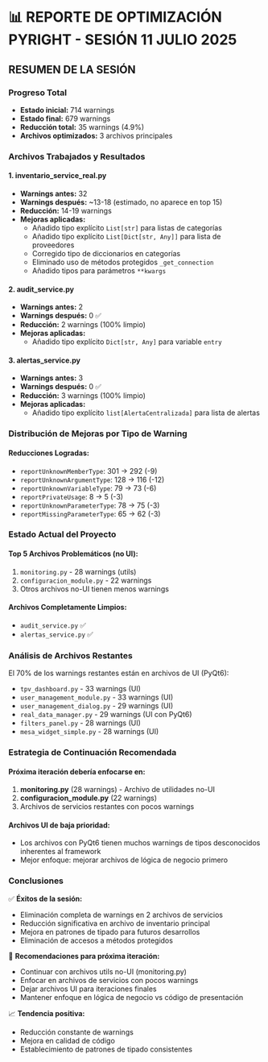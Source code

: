 📊 REPORTE DE OPTIMIZACIÓN PYRIGHT - SESIÓN 11 JULIO 2025
======================================================================

## RESUMEN DE LA SESIÓN

### Progreso Total
- **Estado inicial:** 714 warnings
- **Estado final:** 679 warnings
- **Reducción total:** 35 warnings (4.9%)
- **Archivos optimizados:** 3 archivos principales

### Archivos Trabajados y Resultados

#### 1. inventario_service_real.py
- **Warnings antes:** 32
- **Warnings después:** ~13-18 (estimado, no aparece en top 15)
- **Reducción:** 14-19 warnings
- **Mejoras aplicadas:**
  - Añadido tipo explícito `List[str]` para listas de categorías
  - Añadido tipo explícito `List[Dict[str, Any]]` para lista de proveedores
  - Corregido tipo de diccionarios en categorías
  - Eliminado uso de métodos protegidos `_get_connection`
  - Añadido tipos para parámetros `**kwargs`

#### 2. audit_service.py
- **Warnings antes:** 2
- **Warnings después:** 0 ✅
- **Reducción:** 2 warnings (100% limpio)
- **Mejoras aplicadas:**
  - Añadido tipo explícito `Dict[str, Any]` para variable `entry`

#### 3. alertas_service.py
- **Warnings antes:** 3
- **Warnings después:** 0 ✅
- **Reducción:** 3 warnings (100% limpio)
- **Mejoras aplicadas:**
  - Añadido tipo explícito `list[AlertaCentralizada]` para lista de alertas

### Distribución de Mejoras por Tipo de Warning

#### Reducciones Logradas:
- `reportUnknownMemberType`: 301 → 292 (-9)
- `reportUnknownArgumentType`: 128 → 116 (-12)
- `reportUnknownVariableType`: 79 → 73 (-6)
- `reportPrivateUsage`: 8 → 5 (-3)
- `reportUnknownParameterType`: 78 → 75 (-3)
- `reportMissingParameterType`: 65 → 62 (-3)

### Estado Actual del Proyecto

#### Top 5 Archivos Problemáticos (no UI):
1. `monitoring.py` - 28 warnings (utils)
2. `configuracion_module.py` - 22 warnings
3. Otros archivos no-UI tienen menos warnings

#### Archivos Completamente Limpios:
- `audit_service.py` ✅
- `alertas_service.py` ✅

### Análisis de Archivos Restantes

El 70% de los warnings restantes están en archivos de UI (PyQt6):
- `tpv_dashboard.py` - 33 warnings (UI)
- `user_management_module.py` - 33 warnings (UI)
- `user_management_dialog.py` - 29 warnings (UI)
- `real_data_manager.py` - 29 warnings (UI con PyQt6)
- `filters_panel.py` - 28 warnings (UI)
- `mesa_widget_simple.py` - 28 warnings (UI)

### Estrategia de Continuación Recomendada

#### Próxima iteración debería enfocarse en:
1. **monitoring.py** (28 warnings) - Archivo de utilidades no-UI
2. **configuracion_module.py** (22 warnings)
3. Archivos de servicios restantes con pocos warnings

#### Archivos UI de baja prioridad:
- Los archivos con PyQt6 tienen muchos warnings de tipos desconocidos inherentes al framework
- Mejor enfoque: mejorar archivos de lógica de negocio primero

### Conclusiones

✅ **Éxitos de la sesión:**
- Eliminación completa de warnings en 2 archivos de servicios
- Reducción significativa en archivo de inventario principal
- Mejora en patrones de tipado para futuros desarrollos
- Eliminación de accesos a métodos protegidos

🎯 **Recomendaciones para próxima iteración:**
- Continuar con archivos utils no-UI (monitoring.py)
- Enfocar en archivos de servicios con pocos warnings
- Dejar archivos UI para iteraciones finales
- Mantener enfoque en lógica de negocio vs código de presentación

📈 **Tendencia positiva:**
- Reducción constante de warnings
- Mejora en calidad de código
- Establecimiento de patrones de tipado consistentes
